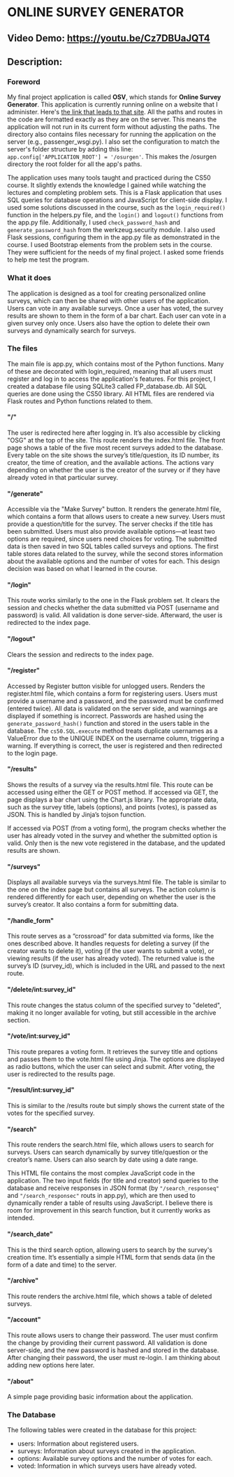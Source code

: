 
# ONLINE SURVEY GENERATOR
## Video Demo: <https://youtu.be/Cz7DBUaJQT4>
## Description:
### Foreword
My final project application is called **OSV**, which stands for **Online Survey Generator**.
This application is currently running online on a website that I administer. Here's [the link that leads to that site](https://vanilladice.pl/osurgen/). All the paths and routes in the code are formatted exactly as they are on the server. This means the application will not run in its current form without adjusting the paths. The directory also contains files necessary for running the application on the server (e.g., passenger_wsgi.py). I also set the configuration to match the server's folder structure by adding this line: `app.config['APPLICATION_ROOT'] = '/osurgen'`. This makes the /osurgen directory the root folder for all the app's paths.

The application uses many tools taught and practiced during the CS50 course. It slightly extends the knowledge I gained while watching the lectures and completing problem sets. This is a Flask application that uses SQL queries for database operations and JavaScript for client-side display. I used some solutions discussed in the course, such as the `login_required()` function in the helpers.py file, and the `login()` and `logout()` functions from the app.py file. Additionally, I used `check_password_hash` and `generate_password_hash` from the werkzeug.security module. I also used Flask sessions, configuring them in the app.py file as demonstrated in the course. I used Bootstrap elements from the problem sets in the course. They were sufficient for the needs of my final project. I asked some friends to help me test the program.

### What it does
The application is designed as a tool for creating personalized online surveys, which can then be shared with other users of the application. Users can vote in any available surveys. Once a user has voted, the survey results are shown to them in the form of a bar chart. Each user can vote in a given survey only once. Users also have the option to delete their own surveys and dynamically search for surveys.

### The files
The main file is app.py, which contains most of the Python functions. Many of these are decorated with login_required, meaning that all users must register and log in to access the application's features. For this project, I created a database file using SQLite3 called FP_database.db. All SQL queries are done using the CS50 library. All HTML files are rendered via Flask routes and Python functions related to them.

#### "/"
The user is redirected here after logging in. It’s also accessible by clicking "OSG" at the top of the site. This route renders the index.html file. The front page shows a table of the five most recent surveys added to the database. Every table on the site shows the survey’s title/question, its ID number, its creator, the time of creation, and the available actions. The actions vary depending on whether the user is the creator of the survey or if they have already voted in that particular survey.

#### "/generate"
Accessible via the "Make Survey" button. It renders the generate.html file, which contains a form that allows users to create a new survey. Users must provide a question/title for the survey. The server checks if the title has been submitted. Users must also provide available options—at least two options are required, since users need choices for voting. The submitted data is then saved in two SQL tables called surveys and options. The first table stores data related to the survey, while the second stores information about the available options and the number of votes for each. This design decision was based on what I learned in the course.

#### "/login"
This route works similarly to the one in the Flask problem set. It clears the session and checks whether the data submitted via POST (username and password) is valid. All validation is done server-side. Afterward, the user is redirected to the index page.

#### "/logout"
Clears the session and redirects to the index page.

#### "/register"
Accessed by Register button visible for unlogged users. Renders the register.html file, which contains a form for registering users. Users must provide a username and a password, and the password must be confirmed (entered twice). All data is validated on the server side, and warnings are displayed if something is incorrect. Passwords are hashed using the `generate_password_hash()` function and stored in the users table in the database. The `cs50.SQL.execute` method treats duplicate usernames as a ValueError due to the UNIQUE INDEX on the username column, triggering a warning. If everything is correct, the user is registered and then redirected to the login page.

#### "/results"
Shows the results of a survey via the results.html file. This route can be accessed using either the GET or POST method. If accessed via GET, the page displays a bar chart using the Chart.js library. The appropriate data, such as the survey title, labels (options), and points (votes), is passed as JSON. This is handled by Jinja’s tojson function.

If accessed via POST (from a voting form), the program checks whether the user has already voted in the survey and whether the submitted option is valid. Only then is the new vote registered in the database, and the updated results are shown.

#### "/surveys"
Displays all available surveys via the surveys.html file. The table is similar to the one on the index page but contains all surveys. The action column is rendered differently for each user, depending on whether the user is the survey’s creator. It also contains a form for submitting data.

#### "/handle_form"
This route serves as a “crossroad” for data submitted via forms, like the ones described above. It handles requests for deleting a survey (if the creator wants to delete it), voting (if the user wants to submit a vote), or viewing results (if the user has already voted). The returned value is the survey’s ID (survey_id), which is included in the URL and passed to the next route.

#### "/delete/int:survey_id"
This route changes the status column of the specified survey to "deleted", making it no longer available for voting, but still accessible in the archive section.

#### "/vote/int:survey_id"
This route prepares a voting form. It retrieves the survey title and options and passes them to the vote.html file using Jinja. The options are displayed as radio buttons, which the user can select and submit. After voting, the user is redirected to the results page.

#### "/result/int:survey_id"
This is similar to the /results route but simply shows the current state of the votes for the specified survey.

#### "/search"
This route renders the search.html file, which allows users to search for surveys. Users can search dynamically by survey title/question or the creator’s name. Users can also search by date using a date range.

This HTML file contains the most complex JavaScript code in the application. The two input fields (for title and creator) send queries to the database and receive responses in JSON format (by `"/search_responseq"` and `"/search_responsec"` routs in app.py), which are then used to dynamically render a table of results using JavaScript. I believe there is room for improvement in this search function, but it currently works as intended.

#### "/search_date"
This is the third search option, allowing users to search by the survey's creation time. It’s essentially a simple HTML form that sends data (in the form of a date and time) to the server.

#### "/archive"
This route renders the archive.html file, which shows a table of deleted surveys.

#### "/account"
This route allows users to change their password. The user must confirm the change by providing their current password. All validation is done server-side, and the new password is hashed and stored in the database. After changing their password, the user must re-login. I am thinking about adding new options here later.

#### "/about"
A simple page providing basic information about the application.

### The Database
The following tables were created in the database for this project:

- users: Information about registered users.
- surveys: Information about surveys created in the application.
- options: Available survey options and the number of votes for each.
- voted: Information in which surveys users have already voted.